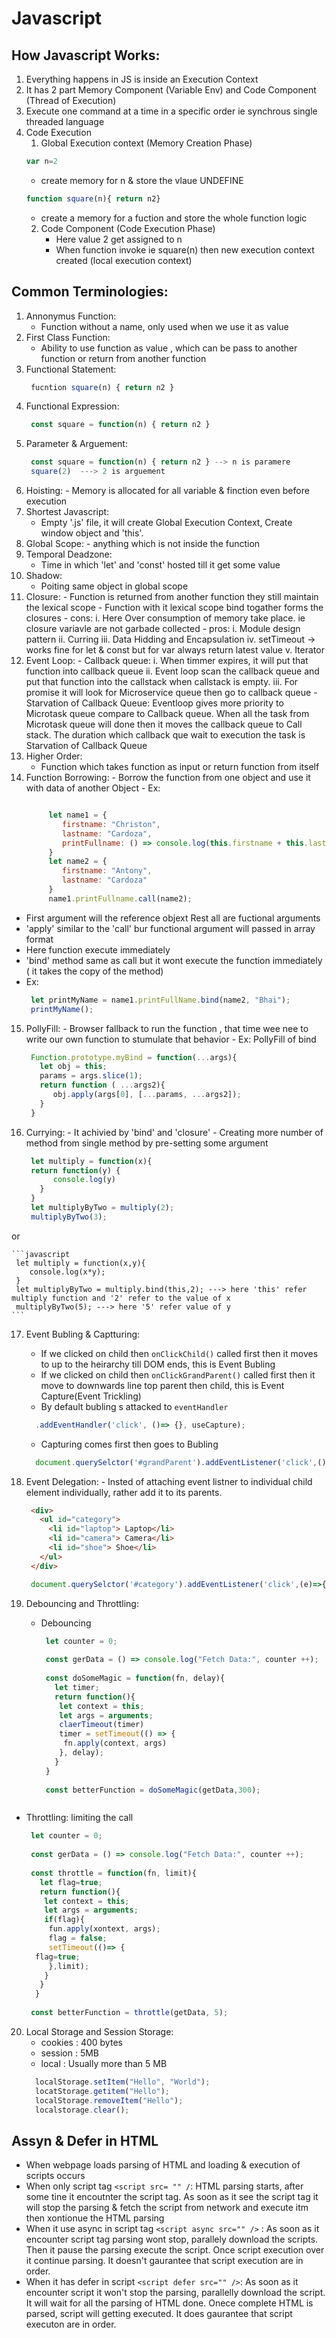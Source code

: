 # Javascript

	
## How Javascript Works:

1. Everything happens in JS is inside an Execution Context
2. It has 2 part Memory Component (Variable Env) and Code Component (Thread of Execution)
3. Execute one command at a time in a specific order ie synchrous single threaded language
4. Code Execution
   1. Global Execution context (Memory Creation Phase)
	```javascript
	var n=2
	```
	- create memory for n & store the vlaue UNDEFINE
	```javascript
	function square(n){ return n2}
	``` 
	- create a memory for a fuction and store the whole function logic
   2. Code Component (Code Execution Phase)
       - Here value 2 get assigned to n
       - When function invoke ie square(n) then new execution context created (local execution context)

## Common Terminologies:
 
 1. Annonymus Function:  
 	-  Function without a name, only used when we use it as value
 2. First Class Function:
 	- Ability to use function as value , which can be pass to another function or return from another function
 3. Functional Statement: 
 	```javascript
	 fucntion square(n) { return n2 }
	```
 4. Functional Expression: 
 	```javascript
	 const square = function(n) { return n2 }
	```
 5. Parameter & Arguement: 
 	```javascript
	 const square = function(n) { return n2 } --> n is paramere
	 square(2)  ---> 2 is arguement
	```
 6. Hoisting:
    	- Memory is allocated for all variable & finction even before execution
 7. Shortest Javascript:
 	- Empty '.js' file, it will create Global Execution Context, Create window object and 'this'.
 8. Global Scope:
        - anything which is not inside the function
 9. Temporal Deadzone:
 	- Time in which 'let' and 'const' hosted till it get some value
 10. Shadow:
        - Poiting same object in global scope
 11. Closure:
 	- Function is returned from another function they still maintain the lexical scope
 	- Function with it lexical scope bind togather forms the closures
 	- cons:
 	    i. Here Over consumption of memory take place. ie closure variavle are not garbade collected
	- pros:
	    i.   Module design pattern
	    ii.  Curring
	    iii. Data Hidding and Encapsulation
	    iv.  setTimeout -> works fine for let & const but for var always return latest value
	    v.   Iterator
 12. Event Loop:
  	- Callback queue:
  	    i.   When timmer expires, it will put that function into callback queue
	    ii.  Event loop scan the callback queue and put that function into the callstack when callstack is empty.
	    iii. For promise it will look for Microservice queue then go to callback queue
	- Starvation of Callback Queue:
	    Eventloop gives more priority to Microtask queue compare to Callback queue. When all the task from Microtask queue will done then it moves the callback queue to Call 
	    stack. The duration which callback que wait to execution the task is Starvation of Callback Queue
 13. Higher Order:
        - Function which takes function as input or return function from itself 
 14. Function Borrowing:
  	- Borrow the function from one object and use it with data of another Object
  	- Ex:
		```javascript

			 let name1 = {
				firstname: "Christon",
				lastname: "Cardoza",
				printFullname: () => console.log(this.firstname + this.lastname)
			 }
			 let name2 = {
				firstname: "Antony",
				lastname: "Cardoza"
			 }
			 name1.printFullname.call(name2);

		```
   - First argument will the reference objext Rest all are fuctional arguments
   - 'apply' similar to the 'call' bur functional argument will passed in array format
   - Here function execute immediately
   - 'bind' method same as call but it wont execute the function immediately ( it takes the copy of the method) 
   - Ex:
 	  ```javascript 
	   let printMyName = name1.printFullName.bind(name2, "Bhai");
	   printMyName();
	  ```  
 15. PollyFill:
 	- Browser fallback to run the function , that time wee nee to write our own function to stumulate that behavior
 	- Ex: PollyFill of bind
 	  ```javascript 
	   Function.prototype.myBind = function(...args){
	     let obj = this;
	     params = args.slice(1);
	     return function ( ...args2){
	     	obj.apply(args[0], [...params, ...args2]);
	     }
	   }
	  ``` 
 16. Currying:
   	- It achivied by 'bind' and 'closure'
   	- Creating more number of method from single method by pre-setting some argument
 	  ```javascript
	   let multiply = function(x){
	   return function(y) {
	     	console.log(y)
	     } 
	   }
	   let multiplyByTwo = multiply(2);
	   multiplyByTwo(3);
	  ```
   or 
	
    ```javascript
     let multiply = function(x,y){
     	console.log(x*y);
     }
     let multiplyByTwo = multiply.bind(this,2); ---> here 'this' refer multiply function and '2' refer to the value of x
     multiplyByTwo(5); ---> here '5' refer value of y 
    ```
17. Event Bubling & Captturing:
	- If we clicked on child then `onClickChild()`  called first then it moves to up to the heirarchy till DOM ends, this is Event Bubling
	- If we clicked on child then `onClickGrandParent()` called first then it move to downwards line top parent then child, this is Event Capture(Event Trickling)
	- By default bubling s attacked to `eventHandler`
	 ```javascript
	   .addEventHandler('click', ()=> {}, useCapture);
	 ```
	 - Capturing comes first then goes to Bubling
	 ```javascript
	   document.querySelctor('#grandParent').addEventListener('click',()=>{}, true);
	 ```
 18. Event Delegation:
   	- Insted of attaching event listner to individual child element individually, rather add it to its parents.
	 ```html
	  <div>
	    <ul id="category">
	      <li id="laptop"> Laptop</li>
	      <li id="camera"> Camera</li>
	      <li id="shoe"> Shoe</li>
	    </ul>
	  </div>
	 ```
	 
	  ```javascript
	   document.querySelctor('#category').addEventListener('click',(e)=>{console.log(e.target)});
	 ```
19. Debouncing and Throttling:
   	- Debouncing
	  ```javascript
	   let counter = 0;
	   
	   const gerData = () => console.log("Fetch Data:", counter ++);
	   
	   const doSomeMagic = function(fn, delay){
	     let timer;
	     return function(){
	      let context = this;
	      let args = arguments;
	      claerTimeout(timer)
	      timer = setTimeout(() => {
	       fn.apply(context, args)
	      }, delay);
	     }
	   }
	   
	   const betterFunction = doSomeMagic(getData,300);
	 ```
   - Throttling: limiting the call
   	
	  ```javascript
	   let counter = 0;
	   
	   const gerData = () => console.log("Fetch Data:", counter ++);
	   
	   const throttle = function(fn, limit){
	     let flag=true;
	     return function(){
	      let context = this;
	      let args = arguments;
	      if(flag){
	       fun.apply(xontext, args);
	       flag = false;
	       setTimeout(()=> {
		flag=true;
	       },limit);
	      }
	     }
	    }
	   
	   const betterFunction = throttle(getData, 5);
	 ```
20. Local Storage and Session Storage:
	- cookies : 400 bytes
	- session : 5MB
	- local : Usually more than 5 MB
	 ```javascript
	   localStorage.setItem("Hello", "World");
	   locatStorage.getitem("Hello");
	   localStorage.removeItem("Hello");
	   localstorage.clear();
	 ```

## Assyn & Defer in HTML
 - When webpage loads parsing of HTML and loading & execution of scripts occurs
 - When only script tag `<script src= "" /`: HTML parsing starts, after some tine it encoutnter the script tag. As soon as it see the script tag it will stop the parsing & fetch the script from network and execute itm then xontionue the HTML parsing
 - When it use async in script tag `<script async src="" />` : As soon as it encounter  script tag parsing wont stop, parallely  download the scripts. Then it pause the parsing execute the script. Once script execution over it continue parsing. It doesn't gaurantee that script execution are in order.
 - When it has defer in script `<script defer src="" />`: As soon as it encounter script it won't stop the parsing, parallelly download the script. It will wait for all the parsing of HTML done. Onece complete HTML is parsed, script will getting executed. It does gaurantee that script executon are in order.
